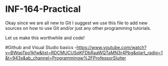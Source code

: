 # INF-164-Practical
 
 Okay since we are all new to Git I suggest we use this file to add new sources on how to use Git and/or just any other programming tutorials. 
 
 Let us make this worthwhile and code!
 
 #Github and Visual Studio basics
 -https://www.youtube.com/watch?v=BWqpTpo1kfw&list=RDCMUCUSqKFDbRaaWQTaMN3r4Pbg&start_radio=1&t=943s&ab_channel=Programmingw%2FProfessorSluiter

